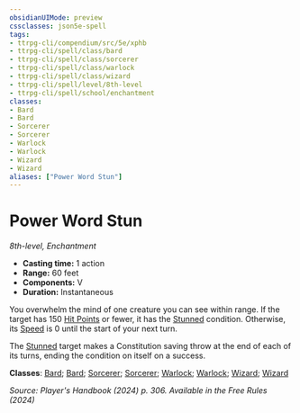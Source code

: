 ```yaml
---
obsidianUIMode: preview
cssclasses: json5e-spell
tags:
- ttrpg-cli/compendium/src/5e/xphb
- ttrpg-cli/spell/class/bard
- ttrpg-cli/spell/class/sorcerer
- ttrpg-cli/spell/class/warlock
- ttrpg-cli/spell/class/wizard
- ttrpg-cli/spell/level/8th-level
- ttrpg-cli/spell/school/enchantment
classes:
- Bard
- Bard
- Sorcerer
- Sorcerer
- Warlock
- Warlock
- Wizard
- Wizard
aliases: ["Power Word Stun"]
---
```

# Power Word Stun
*8th-level, Enchantment*  


- **Casting time:** 1 action
- **Range:** 60 feet
- **Components:** V
- **Duration:** Instantaneous

You overwhelm the mind of one creature you can see within range. If the target has 150 [Hit Points](Mechanics/rules/variant-rules/hit-points-xphb.md) or fewer, it has the [Stunned](Mechanics/rules/conditions.md#Stunned) condition. Otherwise, its [Speed](Mechanics/rules/variant-rules/speed-xphb.md) is 0 until the start of your next turn.

The [Stunned](Mechanics/rules/conditions.md#Stunned) target makes a Constitution saving throw at the end of each of its turns, ending the condition on itself on a success.

**Classes**: [Bard](list-spells-classes-bard); [Bard](list-spells-classes-bard); [Sorcerer](list-spells-classes-sorcerer); [Sorcerer](list-spells-classes-sorcerer); [Warlock](list-spells-classes-warlock); [Warlock](list-spells-classes-warlock); [Wizard](list-spells-classes-wizard); [Wizard](list-spells-classes-wizard)

*Source: Player's Handbook (2024) p. 306. Available in the Free Rules (2024)*